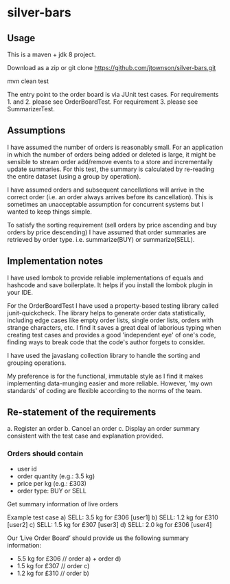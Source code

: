 # silver-bars

## Usage

This is a maven + jdk 8 project. 

Download as a zip or
git clone https://github.com/jtownson/silver-bars.git

mvn clean test

The entry point to the order board is via JUnit test cases. For 
requirements 1. and 2. please see OrderBoardTest. For requirement 3.
please see SummarizerTest.

## Assumptions

I have assumed the number of orders is reasonably small. 
For an application in which the number of orders being added or
deleted is large, it might be sensible to stream order add/remove events
to a store and incrementally update summaries. For this test, 
the summary is calculated by re-reading the entire dataset (using a 
group by operation). 

I have assumed orders and subsequent cancellations will arrive in the 
correct order (i.e. an order always arrives before its cancellation). 
This is sometimes an unacceptable assumption for concurrent systems 
but I wanted to keep things simple. 

To satisfy the sorting requirement (sell orders by price ascending and buy 
orders by price descending) I have assumed that order summaries are 
retrieved by order type. i.e. summarize(BUY) or summarize(SELL).

## Implementation notes

I have used lombok to provide reliable implementations of equals and 
hashcode and save boilerplate. It helps if you install
the lombok plugin in your IDE.

For the OrderBoardTest I have used a property-based testing library called
junit-quickcheck. The library helps to generate order data statistically,
including edge cases like empty order lists, single order lists, 
orders with strange characters, etc. I find it saves a great deal of laborious
typing when creating test cases and provides a good 'independent eye' of
one's code, finding ways to break code that the code's author forgets
to consider.

I have used the javaslang collection library to handle the sorting 
and grouping operations.

My preference is for the functional, immutable style as I find it
makes implementing data-munging easier and more reliable.
However, 'my own standards' of coding are flexible according 
to the norms of the team.

## Re-statement of the requirements

a. Register an order
b. Cancel an order
c. Display an order summary consistent with the test case and explanation provided.


### Orders should contain
- user id
- order quantity (e.g.: 3.5 kg)
- price per kg (e.g.: £303)
- order type: BUY or SELL

Get summary information of live orders

Example test case
a) SELL: 3.5 kg for £306 [user1]
b) SELL: 1.2 kg for £310 [user2]
c) SELL: 1.5 kg for £307 [user3]
d) SELL: 2.0 kg for £306 [user4]

Our ‘Live Order Board’ should provide us the following summary information:
- 5.5 kg for £306 // order a) + order d)
- 1.5 kg for £307 // order c)
- 1.2 kg for £310 // order b)

 